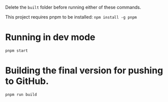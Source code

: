 Delete the `built` folder before running either of these commands.

This project requires pnpm to be installed: `npm install -g pnpm`

# Running in dev mode

```
pnpm start
```

# Building the final version for pushing to GitHub.

```
pnpm run build
```